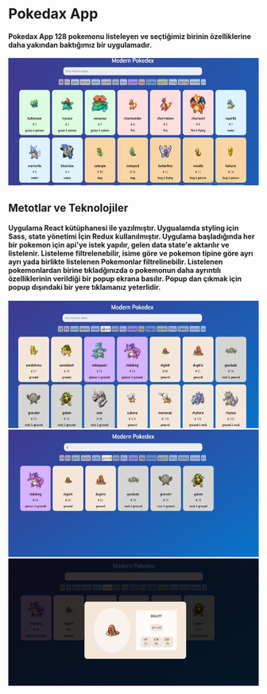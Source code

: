 # Pokedax App

#### Pokedax App 128 pokemonu listeleyen ve seçtiğimiz birinin özelliklerine daha yakından baktığımız bir uygulamadır.

<img src="./ReadmeImg/pkx0.png" height="256">

## Metotlar ve Teknolojiler
#### Uygulama React kütüphanesi ile yazılmıştır. Uygualamda styling için Sass, state yönetimi İçin Redux kullanılmıştır. Uygulama başladığında her bir pokemon için api'ye istek yapılır, gelen data state'e aktarılır ve listelenir. Listeleme filtrelenebilir, isime göre ve pokemon tipine göre ayrı ayrı yada birlikte listelenen Pokemonlar filtrelinebilir. Listelenen pokemonlardan birine tıkladğınızda o pokemonun daha ayrıntılı özelliklerinin verildiği bir popup ekrana basılır. Popup dan çıkmak için popup dışındaki bir yere tıklamanız yeterlidir.

<img src="./ReadmeImg/pkx1.png" height="256">

<img src="./ReadmeImg/pkx2.png" height="256">

<img src="./ReadmeImg/pkx3.png" height="256">
